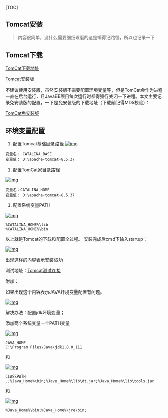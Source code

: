 [TOC]

## Tomcat安装

> 内容很简单，没什么需要细细琢磨的这是懒得记路径，所以也记录一下

## Tomcat下载

[TomCat下载地址](https://tomcat.apache.org/)

[Tomcat安装版](http://mirrors.tuna.tsinghua.edu.cn/apache/tomcat/tomcat-8/v8.5.37/bin/apache-tomcat-8.5.37-windows-x64.zip)

不建议使用安装版，虽然安装版不需要配置环境变量等，但是TomCat会作为进程一直在后台运行，且JavaEE项目每次运行时都得强行关闭一下进程。本文主要记录免安装版的配置，一下是免安装版的下载地址（下载前记得MD5校验）：

[TomCat免安装版](http://mirrors.tuna.tsinghua.edu.cn/apache/tomcat/tomcat-8/v8.5.37/bin/apache-tomcat-8.5.37.zip)

## 环境变量配置

1. 配置Tomcat基础目录路径
   [![img](https://s2.ax1x.com/2019/01/14/FxBdW6.png)](https://s2.ax1x.com/2019/01/14/FxBdW6.png)

```
变量名： CATALINA_BASE
变量值： D:\apache-tomcat-8.5.37
```

1. 配置TomCat家目录路径

[![img](https://s2.ax1x.com/2019/01/14/FxBhSf.png)](https://s2.ax1x.com/2019/01/14/FxBhSf.png)

```
变量名：CATALINA_HOME
变量值： D:\apache-tomcat-8.5.37
```

1. 配置系统变量PATH

[![img](https://s2.ax1x.com/2019/01/14/FxB7wj.png)](https://s2.ax1x.com/2019/01/14/FxB7wj.png)

```
%CATALINA_HOME%\lib
%CATALINA_HOME%\bin
```

以上就是Tomcat的下载和配置全过程。
安装完成后cmd下输入startup：

[![img](https://s2.ax1x.com/2019/01/14/FxBOf0.png)](https://s2.ax1x.com/2019/01/14/FxBOf0.png)

出现这样的内容表示安装成功

测试地址：[Tomcat测试连接](http://http//localhost:8080/)

附加：

如果出现这个内容表示JAVA坏境变量配置有问题。

[![img](https://s2.ax1x.com/2019/01/14/FxDikR.md.png)](https://s2.ax1x.com/2019/01/14/FxDikR.md.png)

解决办法：配置jdk坏境变量；

添加两个系统变量一个PATH变量

[![img](https://s2.ax1x.com/2019/01/14/FxDFt1.png)](https://s2.ax1x.com/2019/01/14/FxDFt1.png)

```
JAVA_HOME
C:\Program Files\Java\jdk1.8.0_111
```

和

[![img](https://s2.ax1x.com/2019/01/14/FxDkfx.png)](https://s2.ax1x.com/2019/01/14/FxDkfx.png)

```
CLASSPATH
.;%Java_Home%\bin;%Java_Home%\lib\dt.jar;%Java_Home%\lib\tools.jar
```



和

[![img](https://s2.ax1x.com/2019/01/14/FxDZ6O.png)](https://s2.ax1x.com/2019/01/14/FxDZ6O.png)

```
%Java_Home%\bin;%Java_Home%\jre\bin;
```